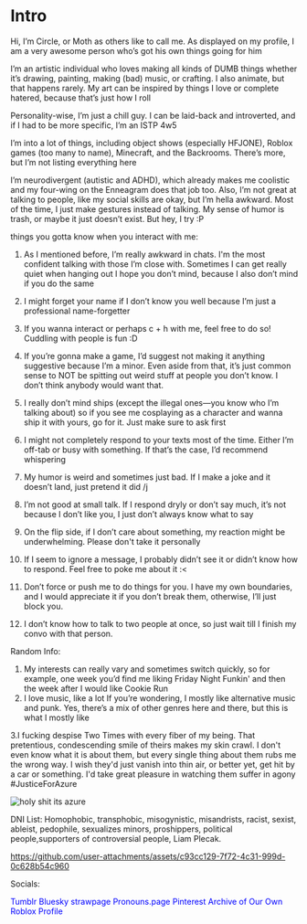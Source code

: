 
# Intro
Hi, I’m Circle, or Moth as others like to call me. As displayed on my profile, I am a very awesome person who’s got his own things going for him

I’m an artistic individual who loves making all kinds of DUMB things whether it’s drawing, painting, making (bad) music, or crafting. I also animate, but that happens rarely. My art can be inspired by things I love or complete hatered, because that’s just how I roll

Personality-wise, I’m just a chill guy. I can be laid-back and introverted, and if I had to be more specific, I’m an ISTP 4w5

I’m into a lot of things, including object shows (especially HFJONE), Roblox games (too many to name), Minecraft, and the Backrooms. There’s more, but I’m not listing everything here

I’m neurodivergent (autistic and ADHD), which already makes me coolistic and my four-wing on the Enneagram does that job too. Also, I’m not great at talking to people, like my social skills are okay, but I’m hella awkward. Most of the time, I just make gestures instead of talking. My sense of humor is trash, or maybe it just doesn’t exist. But hey, I try :P

 things you gotta know when you interact with me:
1. As I mentioned before, I’m really awkward in chats. I'm the most confident talking with those I’m close with. Sometimes I can get really quiet when hanging out I hope you don’t mind, because I also don’t mind if you do the same
2. 	I might forget your name if I don’t know you well because I’m just a professional name-forgetter
3. 	If you wanna interact or perhaps c + h with me, feel free to do so! Cuddling with people is fun :D
4. 	If you’re gonna make a game, I’d suggest not making it anything suggestive because I’m a minor. Even aside from that, it’s just common sense to NOT be spitting out weird stuff at people you don’t know. I don’t think anybody would want that.
5. 	I really don’t mind ships (except the illegal ones—you know who I’m talking about) so if you see me cosplaying as a character and wanna ship it with yours, go for it. Just make sure to ask first
6. I  might not completely respond to your texts most of the time. Either I’m off-tab or busy with something. If that’s the case, I’d recommend whispering 
7. My humor is weird and sometimes just bad. If I make a joke and it doesn’t land, just pretend it did /j
8.  I’m not good at small talk. If I respond dryly or don’t say much, it’s not because I don’t like you, I just don’t always know what to say
9. On the flip side, if I don’t care about something, my reaction might be underwhelming. Please don't take it personally

10. If I seem to ignore a message, I probably didn’t see it or didn’t know how to respond. Feel free to poke me about it :<
11.  Don’t force or push me to do things for you. I have my own boundaries, and I would appreciate it if you don’t break them, otherwise, I’ll just block you.
12. I don’t know how to talk to two people at once, so just wait till I finish my convo with that person.

Random Info:
1. My interests can really vary and sometimes switch quickly, so for example, one week you’d find me liking Friday Night Funkin' and then the week after I would like Cookie Run 
2. I love music, like a lot If you’re wondering, I mostly like alternative music and punk. Yes, there’s a mix of other genres here and there, but this is what I mostly like
   
3.I fucking despise Two Times with every fiber of my being. That pretentious, condescending smile of theirs makes my skin crawl. I don't even know what it is about them, but every single thing about them rubs me the wrong way. I wish they'd just vanish into thin air, or better yet, get hit by a car or something. I'd take great pleasure in watching them suffer in agony #JusticeForAzure

![holy shit its azure](https://github.com/user-attachments/assets/e660a4b6-b0da-4532-b0e4-051de1a2b0dc)

  




DNI List: Homophobic, transphobic, misogynistic, misandrists, racist, sexist, ableist, pedophile, sexualizes minors, proshippers, political people,supporters of controversial people, Liam Plecak. 

https://github.com/user-attachments/assets/c93cc129-7f72-4c31-999d-0c628b54c960

Socials:

<a href="https://www.tumblr.com/blog/circlewithamole" style="color: blue; text-decoration: none;">Tumblr</a>
<a href="https://bsky.app/profile/circlewithamole.bsky.social" style="color: blue; text-decoration: none;">Bluesky</a>
<a href="https://imonthevergeoflosingit.straw.page" style="color: blue; text-decoration: none;">strawpage</a>
<a href="https://en.pronouns.page/@circlewithamole" style="color: blue; text-decoration: none;">Pronouns.page</a>
<a href="https://ca.pinterest.com/convertedPartypooper/" style="color: blue; text-decoration: none;">Pinterest</a>
<a href="https://archiveofourown.org/users/circlewithamole" style="color: blue; text-decoration: none;">Archive of Our Own</a>
<a href="https://www.roblox.com/users/1715948456/profile" style="color: blue; text-decoration: none;">Roblox Profile</a>
